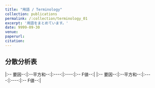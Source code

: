 ```yaml
---
title: "用語 / Terminology"
collection: publications
permalink: /:collection/terminology_01
excerpt: '用語をまとめています。'
date: 9999-09-30
venue:
paperurl:
citation:
---
```


分散分析表
---


|:-- 要因--:|:--平方和--:|:----:|:----:|:-- F値--:|
|:-- 要因--:|:--平方和--:|:----:|:----:|:-- F値--:|